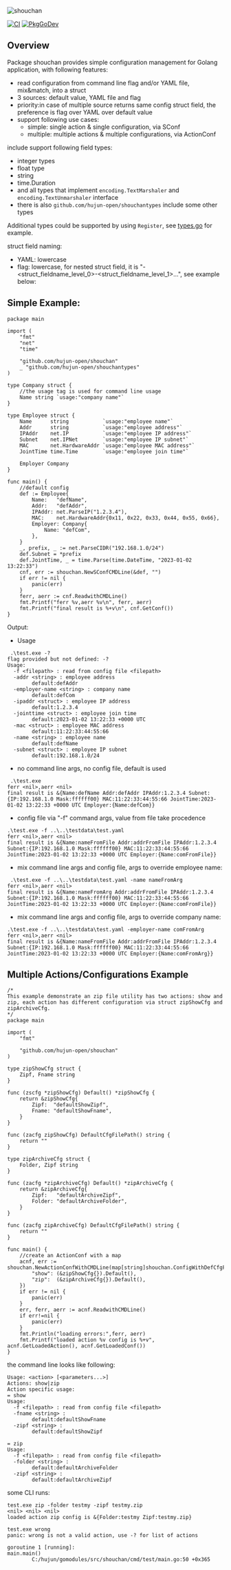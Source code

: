 ![shouchan](./logo128.png)

[![CI](https://github.com/hujun-open/shouchan/actions/workflows/main.yml/badge.svg)](https://github.com/hujun-open/shouchan/actions/workflows/main.yml)
[![PkgGoDev](https://pkg.go.dev/badge/github.com/hujun-open/shouchan)](https://pkg.go.dev/github.com/hujun-open/shouchan)

## Overview
Package shouchan provides simple configuration management for Golang application, with following features:

  - read configuration from command line flag and/or YAML file, mix&match, into a struct
  - 3 sources: default value, YAML file and flag
  - priority:in case of multiple source returns same config struct field, the preference is flag over YAML over default value
  - support following use cases:
	- simple: single action & single configuration, via SConf
	- multiple: multiple actions & multiple configurations, via ActionConf

include support following field types:
- integer types
- float type
- string
- time.Duration
- and all types that implement `encoding.TextMarshaler` and `encoding.TextUnmarshaler` interface
- there is also `github.com/hujun-open/shouchantypes` include some other types

Additional types could be supported by using `Register`, see [types.go](types.go) for example. 

struct field naming:
  
  - YAML: lowercase
  - flag: lowercase, for nested struct field, it is "-<struct_fieldname_level_0>-<struct_fieldname_level_1>...", see example below:



## Simple Example:
```
package main

import (
	"fmt"
	"net"
	"time"

	"github.com/hujun-open/shouchan"
	_ "github.com/hujun-open/shouchantypes"
)

type Company struct {
	//the usage tag is used for command line usage
	Name string `usage:"company name"`
}

type Employee struct {
	Name      string           `usage:"employee name"`
	Addr      string           `usage:"employee address"`
	IPAddr    net.IP           `usage:"employee IP address"`
	Subnet    net.IPNet        `usage:"employee IP subnet"`
	MAC       net.HardwareAddr `usage:"employee MAC address"`
	JointTime time.Time        `usage:"employee join time"`

	Employer Company
}

func main() {
	//default config
	def := Employee{
		Name:   "defName",
		Addr:   "defAddr",
		IPAddr: net.ParseIP("1.2.3.4"),
		MAC:    net.HardwareAddr{0x11, 0x22, 0x33, 0x44, 0x55, 0x66},
		Employer: Company{
			Name: "defCom",
		},
	}
	_, prefix, _ := net.ParseCIDR("192.168.1.0/24")
	def.Subnet = *prefix
	def.JointTime, _ = time.Parse(time.DateTime, "2023-01-02 13:22:33")
	cnf, err := shouchan.NewSConfCMDLine(&def, "")
	if err != nil {
		panic(err)
	}
	ferr, aerr := cnf.ReadwithCMDLine()
	fmt.Printf("ferr %v,aerr %v\n", ferr, aerr)
	fmt.Printf("final result is %+v\n", cnf.GetConf())
}
```
Output:

- Usage
```	
 .\test.exe -?
flag provided but not defined: -?
Usage:
  -f <filepath> : read from config file <filepath>
  -addr <string> : employee address
        default:defAddr
  -employer-name <string> : company name
        default:defCom
  -ipaddr <struct> : employee IP address
        default:1.2.3.4
  -jointtime <struct> : employee join time
        default:2023-01-02 13:22:33 +0000 UTC
  -mac <struct> : employee MAC address
        default:11:22:33:44:55:66
  -name <string> : employee name
        default:defName
  -subnet <struct> : employee IP subnet
        default:192.168.1.0/24
```    

- no command line args, no config file, default is used
```
 .\test.exe   
ferr <nil>,aerr <nil>
final result is &{Name:defName Addr:defAddr IPAddr:1.2.3.4 Subnet:{IP:192.168.1.0 Mask:ffffff00} MAC:11:22:33:44:55:66 JointTime:2023-01-02 13:22:33 +0000 UTC Employer:{Name:defCom}}
```

- config file via "-f" command args, value from file take procedence
```
.\test.exe -f ..\..\testdata\test.yaml
ferr <nil>,aerr <nil>
final result is &{Name:nameFromFile Addr:addrFromFile IPAddr:1.2.3.4 Subnet:{IP:192.168.1.0 Mask:ffffff00} MAC:11:22:33:44:55:66 JointTime:2023-01-02 13:22:33 +0000 UTC Employer:{Name:comFromFile}}
```
- mix command line args and config file, args to override employee name:
```
 .\test.exe -f ..\..\testdata\test.yaml -name nameFromArg
ferr <nil>,aerr <nil>
final result is &{Name:nameFromArg Addr:addrFromFile IPAddr:1.2.3.4 Subnet:{IP:192.168.1.0 Mask:ffffff00} MAC:11:22:33:44:55:66 JointTime:2023-01-02 13:22:33 +0000 UTC Employer:{Name:comFromFile}}
```
- mix command line args and config file, args to override company name:
```
.\test.exe -f ..\..\testdata\test.yaml -employer-name comFromArg
ferr <nil>,aerr <nil>
final result is &{Name:nameFromFile Addr:addrFromFile IPAddr:1.2.3.4 Subnet:{IP:192.168.1.0 Mask:ffffff00} MAC:11:22:33:44:55:66 JointTime:2023-01-02 13:22:33 +0000 UTC Employer:{Name:comFromArg}}
```


## Multiple Actions/Configurations Example

```
/*
This example demonstrate an zip file utility has two actions: show and zip, each action has different configuration via struct zipShowCfg and zipArchiveCfg.
*/
package main

import (
	"fmt"

	"github.com/hujun-open/shouchan"
)

type zipShowCfg struct {
	Zipf, Fname string
}

func (zscfg *zipShowCfg) Default() *zipShowCfg {
	return &zipShowCfg{
		Zipf:  "defaultShowZipf",
		Fname: "defaultShowFname",
	}
}

func (zacfg zipShowCfg) DefaultCfgFilePath() string {
	return ""
}

type zipArchiveCfg struct {
	Folder, Zipf string
}

func (zacfg *zipArchiveCfg) Default() *zipArchiveCfg {
	return &zipArchiveCfg{
		Zipf:   "defaultArchiveZipf",
		Folder: "defaultArchiveFolder",
	}
}

func (zacfg zipArchiveCfg) DefaultCfgFilePath() string {
	return ""
}

func main() {
	//create an ActionConf with a map 
	acnf, err := shouchan.NewActionConfWithCMDLine(map[string]shouchan.ConfigWithDefCfgFilePath{
		"show": (&zipShowCfg{}).Default(),
		"zip":  (&zipArchiveCfg{}).Default(),
	})
	if err != nil {
		panic(err)
	}
	err, ferr, aerr := acnf.ReadwithCMDLine()
	if err!=nil {
		panic(err)
	}
	fmt.Println("loading errors:",ferr, aerr)
	fmt.Printf("loaded action %v config is %+v", acnf.GetLoadedAction(), acnf.GetLoadedConf())
}

```
the command line looks like following:
```
Usage: <action> [<parameters...>]
Actions: show|zip
Action specific usage:
= show
Usage:
  -f <filepath> : read from config file <filepath>
  -fname <string> :
        default:defaultShowFname
  -zipf <string> :
        default:defaultShowZipf

= zip
Usage:
  -f <filepath> : read from config file <filepath>
  -folder <string> :
        default:defaultArchiveFolder
  -zipf <string> :
        default:defaultArchiveZipf
```
some CLI runs:
```
test.exe zip -folder testmy -zipf testmy.zip
<nil> <nil> <nil>
loaded action zip config is &{Folder:testmy Zipf:testmy.zip}
```

```
test.exe wrong
panic: wrong is not a valid action, use -? for list of actions

goroutine 1 [running]:
main.main()
        C:/hujun/gomodules/src/shouchan/cmd/test/main.go:50 +0x365
```
